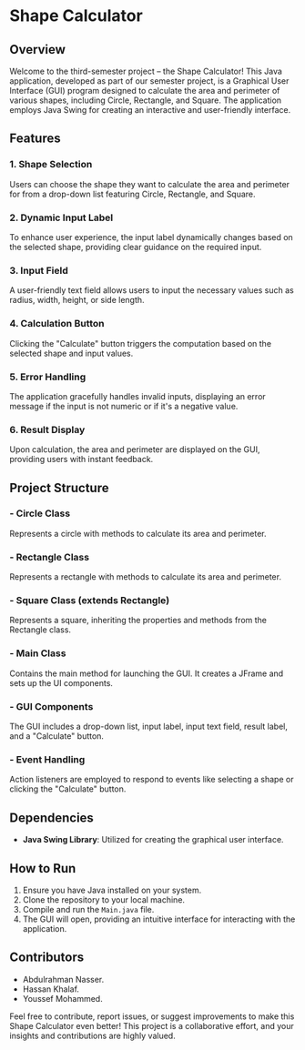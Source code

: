 # Shape Calculator

## Overview

Welcome to the third-semester project – the Shape Calculator! This Java application, developed as part of our semester project, is a Graphical User Interface (GUI) program designed to calculate the area and perimeter of various shapes, including Circle, Rectangle, and Square. The application employs Java Swing for creating an interactive and user-friendly interface.

## Features

### 1. Shape Selection

Users can choose the shape they want to calculate the area and perimeter for from a drop-down list featuring Circle, Rectangle, and Square.

### 2. Dynamic Input Label

To enhance user experience, the input label dynamically changes based on the selected shape, providing clear guidance on the required input.

### 3. Input Field

A user-friendly text field allows users to input the necessary values such as radius, width, height, or side length.

### 4. Calculation Button

Clicking the "Calculate" button triggers the computation based on the selected shape and input values.

### 5. Error Handling

The application gracefully handles invalid inputs, displaying an error message if the input is not numeric or if it's a negative value.

### 6. Result Display

Upon calculation, the area and perimeter are displayed on the GUI, providing users with instant feedback.

## Project Structure

### - Circle Class

Represents a circle with methods to calculate its area and perimeter.

### - Rectangle Class

Represents a rectangle with methods to calculate its area and perimeter.

### - Square Class (extends Rectangle)

Represents a square, inheriting the properties and methods from the Rectangle class.

### - Main Class

Contains the main method for launching the GUI. It creates a JFrame and sets up the UI components.

### - GUI Components

The GUI includes a drop-down list, input label, input text field, result label, and a "Calculate" button.

### - Event Handling

Action listeners are employed to respond to events like selecting a shape or clicking the "Calculate" button.

## Dependencies

- **Java Swing Library**: Utilized for creating the graphical user interface.

## How to Run

1. Ensure you have Java installed on your system.
2. Clone the repository to your local machine.
3. Compile and run the `Main.java` file.
4. The GUI will open, providing an intuitive interface for interacting with the application.

## Contributors

- Abdulrahman Nasser.
- Hassan Khalaf.
- Youssef Mohammed.

Feel free to contribute, report issues, or suggest improvements to make this Shape Calculator even better! This project is a collaborative effort, and your insights and contributions are highly valued.
